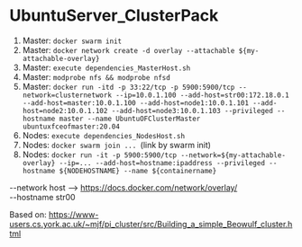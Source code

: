 # UbuntuServer_ClusterPack

1. Master:      `docker swarm init`
2. Master:      `docker network create -d overlay --attachable ${my-attachable-overlay}`
3. Master:      `execute dependencies_MasterHost.sh`
4. Master:      `modprobe nfs && modprobe nfsd`
5. Master:      `docker run -itd -p 33:22/tcp -p 5900:5900/tcp --network=clusternetwork --ip=10.0.1.100 --add-host=str00:172.18.0.1 --add-host=master:10.0.1.100 --add-host=node1:10.0.1.101 --add-host=node2:10.0.1.102 --add-host=node3:10.0.1.103 --privileged --hostname master --name UbuntuOFClusterMaster ubuntuxfceofmaster:20.04`
6. Nodes:       `execute dependencies_NodesHost.sh`
7. Nodes:       `docker swarm join ... `(link by swarm init)
8. Nodes:       `docker run -it -p 5900:5900/tcp --network=${my-attachable-overlay} --ip=... --add-host=hostname:ipaddress --privileged --hostname ${NODEHOSTNAME} --name ${containername}`



--network host --> https://docs.docker.com/network/overlay/ <br>
--hostname str00

Based on: https://www-users.cs.york.ac.uk/~mjf/pi_cluster/src/Building_a_simple_Beowulf_cluster.html
